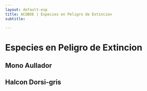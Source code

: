 ```yaml
---
layout: default-esp
title: ACOBOE | Especies en Peligro de Extincion
subtitle: 

---
```


# Especies en Peligro de Extincion


## Mono Aullador





## Halcon Dorsi-gris




